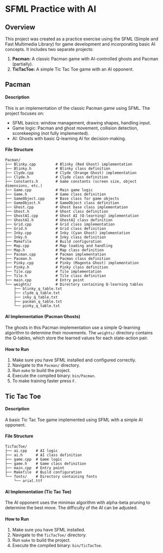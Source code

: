 # SFML Practice with AI

## Overview

This project was created as a practice exercise using the SFML (Simple and Fast Multimedia Library) for game development and incorporating basic AI concepts. It includes two separate projects:

1.  **Pacman:** A classic Pacman game with AI-controlled ghosts and Pacman (partially).
2.  **TicTacToe:** A simple Tic Tac Toe game with an AI opponent.

## Pacman

#### Description

This is an implementation of the classic Pacman game using SFML. The project focuses on:

*   SFML basics: window management, drawing shapes, handling input.
*   Game logic: Pacman and ghost movement, collision detection, scorekeeping (not fully implemented).
*   AI: Ghosts with basic Q-learning AI for decision-making.

#### File Structure

```
Pacman/
├── Blinky.cpp         # Blinky (Red Ghost) implementation
├── Blinky.h           # Blinky class definition
├── Clyde.cpp          # Clyde (Orange Ghost) implementation
├── Clyde.h            # Clyde class definition
├── Constants.h        # Game constants (screen size, object dimensions, etc.)
├── Game.cpp           # Main game logic
├── Game.h             # Game class definition
├── GameObject.cpp     # Base class for game objects
├── GameObject.h       # GameObject class definition
├── Ghost.cpp          # Ghost base class implementation
├── Ghost.h            # Ghost class definition
├── GhostAI.cpp        # Ghost AI (Q-learning) implementation
├── GhostAI.h          # GhostAI class definition
├── Grid.cpp           # Grid class implementation
├── Grid.h             # Grid class definition
├── Inky.cpp           # Inky (Cyan Ghost) implementation
├── Inky.h             # Inky class definition
├── Makefile           # Build configuration
├── Map.cpp            # Map loading and handling
├── Map.h              # Map class definition
├── Pacman.cpp         # Pacman implementation
├── Pacman.h           # Pacman class definition
├── Pinky.cpp          # Pinky (Magenta Ghost) implementation
├── Pinky.h            # Pinky class definition
├── Tile.cpp           # Tile implementation
├── Tile.h             # Tile class definition
├── main.cpp           # Entry point
└── weights/           # Directory containing Q-learning tables
    ├── blinky_q_table.txt
    ├── clyde_q_table.txt
    ├── inky_q_table.txt
    ├── pacman_q_table.txt
    └── pinky_q_table.txt
```

#### AI Implementation (Pacman Ghosts)

The ghosts in this Pacman implementation use a simple Q-learning algorithm to determine their movements. The `weights/` directory contains the Q-tables, which store the learned values for each state-action pair.

#### How to Run

1.  Make sure you have SFML installed and configured correctly.
2.  Navigate to the `Pacman/` directory.
3.  Run `make` to build the project.
4.  Execute the compiled binary: `bin/Pacman`.
5.  To make training faster press `F`.

## Tic Tac Toe

#### Description

A basic Tic Tac Toe game implemented using SFML with a simple AI opponent.

#### File Structure

```
TicTacToe/
├── ai.cpp    # AI logic
├── ai.h      # AI class definition
├── game.cpp  # Game logic
├── game.h    # Game class definition
├── main.cpp  # Entry point
├── Makefile  # Build configuration
└── fonts/    # Directory containing fonts
    └── arial.ttf
```

#### AI Implementation (Tic Tac Toe)

The AI opponent uses the minimax algorithm with alpha-beta pruning to determine the best move. The difficulty of the AI can be adjusted.

#### How to Run

1.  Make sure you have SFML installed.
2.  Navigate to the `TicTacToe/` directory.
3.  Run `make` to build the project.
4.  Execute the compiled binary: `bin/TicTacToe`.